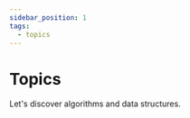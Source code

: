 ```yaml
---
sidebar_position: 1
tags:
  - topics
---
```


# Topics

Let's discover algorithms and data structures.
